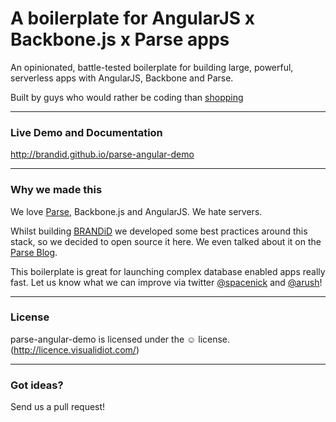 # A boilerplate for AngularJS x Backbone.js x Parse apps


An opinionated, battle-tested boilerplate for building large, powerful, serverless apps with AngularJS, Backbone and Parse.

Built by guys who would rather be coding than [shopping](http://www.getbrandid.com)

------

### Live Demo and Documentation


<http://brandid.github.io/parse-angular-demo>


------

### Why we made this


We love [Parse](http://parse.com), Backbone.js and AngularJS. We hate servers.

Whilst building [BRANDiD](http://www.getbrandid.com) we developed some best practices around this stack, so we decided to open source it here. We even talked about it on the [Parse Blog](http://blog.parse.com).

This boilerplate is great for launching complex database enabled apps really fast. Let us know what we can improve via twitter [@spacenick](http://www.twitter.com/spacenick) and [@arush](http://www.twitter.com/arush)!

------


### License
parse-angular-demo is licensed under the &#9786; license. (http://licence.visualidiot.com/)

------

### Got ideas?



Send us a pull request!

